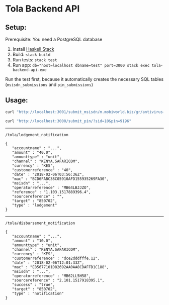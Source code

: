 # Tola Backend API


## Setup:

Prerequisite:
You need a PostgreSQL database

1. Install [Haskell Stack](https://docs.haskellstack.org/en/stable/README/)
2. Build: `stack build`
3. Run tests: `stack test`
4. Run app: `db="host=localhost dbname=test" port=3000 stack exec tola-backend-api-exe`

Run the test first, because it automatically creates the necessary SQL tables (`msisdn_submissions` and `pin_submissions`)

## Usage:

```bash
curl "http://localhost:3001/submit_msisdn/m.mobiworld.biz/gr/antivirus-kspr/1/?msisdn=6972865341"

curl "http://localhost:3000/submit_pin/?sid=10&pin=9196"
```


----

`/tola/lodgement_notification`
```
{
   "accountname" : "...",
   "amount" : "40.0",
   "amounttype" : "unit",
   "channel" : "KENYA.SAFARICOM",
   "currency" : "KES",
   "customerreference" : "40",
   "date" : "2018-02-06T03:56:36Z",
   "mac" : "BCD6FABC38C05910AFD155935269FA30",
   "msisdn" : "...",
   "operatorreference" : "MB64LBJJZO",
   "reference" : "1.103.1517889396.4",
   "sourcereference" : "",
   "target" : "850702",
   "type" : "lodgement"
}
```

----

`/tola/disbursement_notification`
```
{
   "accountname" : "...",
   "amount" : "10.0",
   "amounttype" : "unit",
   "channel" : "KENYA.SAFARICOM",
   "currency" : "KES",
   "customerreference" : "dce2dddfffe.12",
   "date" : "2018-02-06T12:01:33Z",
   "mac" : "E85677101D82692AA0AA8CDAFFD1C188",
   "msisdn" : "...",
   "operatorreference" : "MB62LL5H58",
   "sourcereference" : "2.101.1517918395.1",
   "success" : "true",
   "target" : "850702",
   "type" : "notification"
}
```
